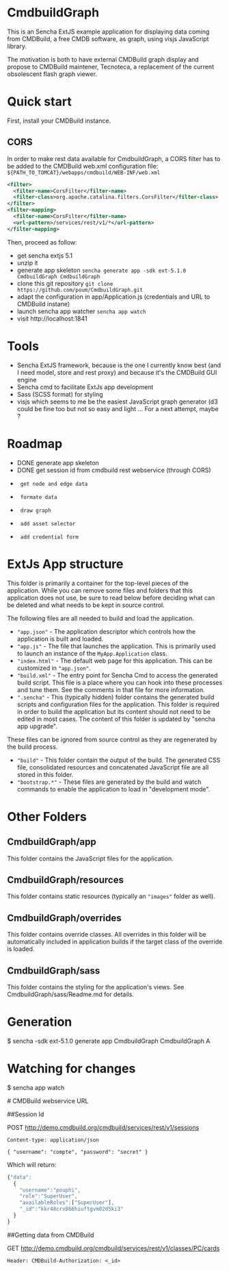 # CmdbuildGraph

This is an Sencha ExtJS example application for displaying data coming from CMDBuild, a free CMDB software,
as graph, using visjs JavaScript library.

The motivation is both to have external CMDBuild graph display and propose to CMDBuild maintener,
Tecnoteca, a replacement of the current obsolescent flash graph viewer. 

# Quick start

First, install your CMDBuild instance.

## CORS

In order to make rest data available for CmdbuildGraph, a CORS filter has to be added to the
CMDBuild web.xml configuration file: `${PATH_TO_TOMCAT}/webapps/cmdbuild/WEB-INF/web.xml`

```xml
<filter>
  <filter-name>CorsFilter</filter-name>
  <filter-class>org.apache.catalina.filters.CorsFilter</filter-class>
</filter>
<filter-mapping>
  <filter-name>CorsFilter</filter-name>
  <url-pattern>/services/rest/v1/*</url-pattern>
</filter-mapping>
```

Then, proceed as follow:

- get sencha extjs 5.1 
- unzip it
- generate app skeleton
`sencha generate app -sdk ext-5.1.0 CmdbuildGraph CmdbuildGraph`
- clone this git repository 
`git clone https://github.com/poum/CmdbuildGraph.git`
- adapt the configuration in app/Application.js (credentials and URL to CMDBuild instane)
- launch sencha app watcher
`sencha app watch`
- visit http://localhost:1841

# Tools

- Sencha ExtJS framework, because is the one I currently know best (and I need model, store and rest proxy) and
  because it's the CMDBuild GUI engine
- Sencha cmd to facilitate ExtJs app development
- Sass (SCSS format) for styling
- visjs which seems to me be the easiest JavaScript graph generator (d3 could be fine too but not so easy and light ... For a next attempt, maybe ?

# Roadmap

- DONE generate app skeleton
- DONE get session id from cmdbuild rest webservice (through CORS)
-      get node and edge data
-      formate data
-      draw graph
-      add asset selector
-      add credential form

# ExtJs App structure

This folder is primarily a container for the top-level pieces of the application.
While you can remove some files and folders that this application does not use,
be sure to read below before deciding what can be deleted and what needs to be
kept in source control.

The following files are all needed to build and load the application.

 - `"app.json"` - The application descriptor which controls how the application is
   built and loaded.
 - `"app.js"` - The file that launches the application. This is primarily used to
   launch an instance of the `MyApp.Application` class.
 - `"index.html"` - The default web page for this application. This can be customized
   in `"app.json"`.
 - `"build.xml"` - The entry point for Sencha Cmd to access the generated build
   script. This file is a place where you can hook into these processes and tune
   them. See the comments in that file for more information.
 - `".sencha"` - This (typically hidden) folder contains the generated build scripts
   and configuration files for the application. This folder is required in order to
   build the application but its content should not need to be edited in most cases.
   The content of this folder is updated by "sencha app upgrade".

These files can be ignored from source control as they are regenerated by the build
process.

 - `"build"` - This folder contain the output of the build. The generated CSS file,
   consolidated resources and concatenated JavaScript file are all stored in this
   folder.
 - `"bootstrap.*"` - These files are generated by the build and watch commands to
   enable the application to load in "development mode".

# Other Folders

## CmdbuildGraph/app

This folder contains the JavaScript files for the application.

## CmdbuildGraph/resources

This folder contains static resources (typically an `"images"` folder as well).

## CmdbuildGraph/overrides

This folder contains override classes. All overrides in this folder will be 
automatically included in application builds if the target class of the override
is loaded.

## CmdbuildGraph/sass

This folder contains the styling for the application's views. See CmdbuildGraph/sass/Readme.md
for details.

# Generation

$ sencha -sdk ext-5.1.0 generate app CmdbuildGraph CmdbuildGraph                                                                                                                  A

# Watching for changes

$ sencha app watch

# CMDBuild webservice URL

##Session Id

POST http://demo.cmdbuild.org/cmdbuild/services/rest/v1/sessions

```
Content-type: application/json

{ "username": "compte", "password": "secret" }
```

Which will return:

```javascript
{"data":
  {
    "username":"pouphi",
    "role":"SuperUser",
    "availableRoles":["SuperUser"],
    "_id":"kkr48crv866hiuftgvm02d5ki3"
  }
}
```

##Getting data from CMDBuild

GET http://demo.cmdbuild.org/cmdbuild/services/rest/v1/classes/PC/cards

```
Header: CMDBuild-Authorization: <_id>

```

